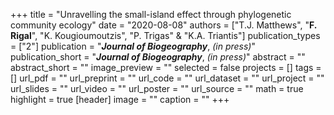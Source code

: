 +++
title = "Unravelling the small-island effect through phylogenetic community ecology"
date = "2020-08-08"
authors = ["T.J. Matthews", "**F. Rigal**", "K. Kougioumoutzis", "P. Trigas" & "K.A. Triantis"]
publication_types = ["2"]
publication = "**_Journal of Biogeography_**, _(in press)_"
publication_short = "**_Journal of Biogeography_**, _(in press)_"
abstract = ""
abstract_short = ""
image_preview = ""
selected = false
projects = []
tags = []
url_pdf = ""
url_preprint = ""
url_code = ""
url_dataset = ""
url_project = ""
url_slides = ""
url_video = ""
url_poster = ""
url_source = ""
math = true
highlight = true
[header]
image = ""
caption = ""
+++
